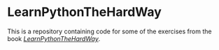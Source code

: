 # LearnPythonTheHardWay

This is a repository containing code for some of the exercises from the book [*LearnPythonTheHardWay*](https://learnpythonthehardway.org).